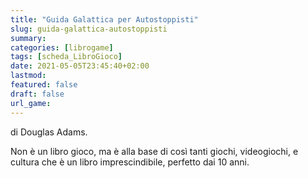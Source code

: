 ```yaml
---
title: "Guida Galattica per Autostoppisti"
slug: guida-galattica-autostoppisti
summary: 
categories: [librogame]
tags: [scheda_LibroGioco]
date: 2021-05-05T23:45:40+02:00
lastmod: 
featured: false
draft: false
url_game: 
---
```


di Douglas Adams.

Non è un libro gioco, ma è alla base di così tanti giochi, videogiochi, e cultura che è un libro imprescindibile, perfetto dai 10 anni.
